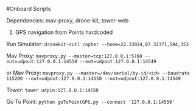 #Onboard Scripts

Dependencies: mav-proxy, drone-kit, tower-web

1. GPS navigation from Points hardcoded 

Run Simulator: ```dronekit-sitl copter --home=22.33024,87.32371,584,353```

Mav Proxy: ```mavproxy.py --master=tcp:127.0.0.1:5760 --out=udpout:127.0.0.1:14550 --out=udpout:127.0.0.1:14549```

or Mav Proxy: ```mavproxy.py --master=/dev/serial/by-id/<id> --baudrate 115200 --out=udpout:127.0.0.1:14550 --out=udpout:127.0.0.1:14549```

Tower: ```tower udpin:127.0.0.1:14550```

Go To Point: ```python goToPointGPS.py --connect '127.0.0.1:14550'```



